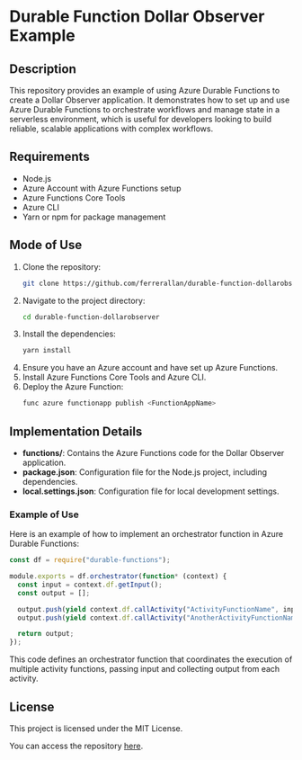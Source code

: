 
# Durable Function Dollar Observer Example

## Description

This repository provides an example of using Azure Durable Functions to create a Dollar Observer application. It demonstrates how to set up and use Azure Durable Functions to orchestrate workflows and manage state in a serverless environment, which is useful for developers looking to build reliable, scalable applications with complex workflows.

## Requirements

- Node.js
- Azure Account with Azure Functions setup
- Azure Functions Core Tools
- Azure CLI
- Yarn or npm for package management

## Mode of Use

1. Clone the repository:
   ```bash
   git clone https://github.com/ferrerallan/durable-function-dollarobserver.git
   ```
2. Navigate to the project directory:
   ```bash
   cd durable-function-dollarobserver
   ```
3. Install the dependencies:
   ```bash
   yarn install
   ```
4. Ensure you have an Azure account and have set up Azure Functions.
5. Install Azure Functions Core Tools and Azure CLI.
6. Deploy the Azure Function:
   ```bash
   func azure functionapp publish <FunctionAppName>
   ```

## Implementation Details

- **functions/**: Contains the Azure Functions code for the Dollar Observer application.
- **package.json**: Configuration file for the Node.js project, including dependencies.
- **local.settings.json**: Configuration file for local development settings.

### Example of Use

Here is an example of how to implement an orchestrator function in Azure Durable Functions:

```javascript
const df = require("durable-functions");

module.exports = df.orchestrator(function* (context) {
  const input = context.df.getInput();
  const output = [];

  output.push(yield context.df.callActivity("ActivityFunctionName", input));
  output.push(yield context.df.callActivity("AnotherActivityFunctionName", input));

  return output;
});
```

This code defines an orchestrator function that coordinates the execution of multiple activity functions, passing input and collecting output from each activity.

## License

This project is licensed under the MIT License.

You can access the repository [here](https://github.com/ferrerallan/durable-function-dollarobserver).
